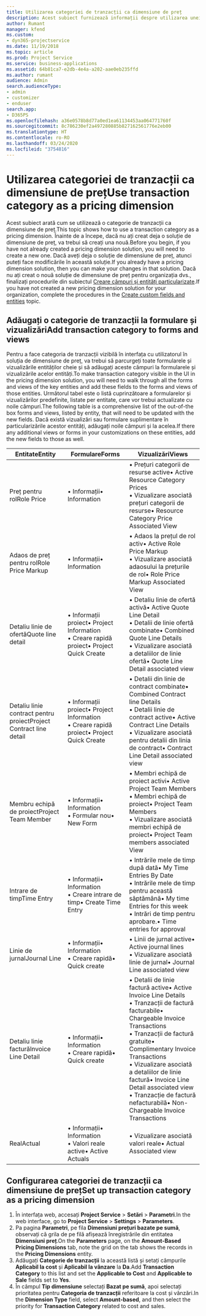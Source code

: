 ```yaml
---
title: Utilizarea categoriei de tranzacții ca dimensiune de preț
description: Acest subiect furnizează informații despre utilizarea unei categorii de tranzacții ca dimensiune de preț.
author: Rumant
manager: kfend
ms.custom:
- dyn365-projectservice
ms.date: 11/19/2018
ms.topic: article
ms.prod: Project Service
ms.service: business-applications
ms.assetid: 64b81ca7-e2db-4e4a-a202-aae0eb235ffd
ms.author: rumant
audience: Admin
search.audienceType:
- admin
- customizer
- enduser
search.app:
- D365PS
ms.openlocfilehash: a36e0578b8d77a0ed1ea61134453aa064771760f
ms.sourcegitcommit: 8c786230ef2a497280885b827162561776e2eb00
ms.translationtype: HT
ms.contentlocale: ro-RO
ms.lasthandoff: 03/24/2020
ms.locfileid: "3754816"
---
```

# <a name="use-transaction-category-as-a-pricing-dimension"></a><span data-ttu-id="40f73-103">Utilizarea categoriei de tranzacții ca dimensiune de preț</span><span class="sxs-lookup"><span data-stu-id="40f73-103">Use transaction category as a pricing dimension</span></span>
<span data-ttu-id="40f73-104">Acest subiect arată cum se utilizează o categorie de tranzacții ca dimensiune de preț.</span><span class="sxs-lookup"><span data-stu-id="40f73-104">This topic shows how to use a transaction category as a pricing dimension.</span></span> <span data-ttu-id="40f73-105">Înainte de a începe, dacă nu ați creat deja o soluție de dimensiune de preț, va trebui să creați una nouă.</span><span class="sxs-lookup"><span data-stu-id="40f73-105">Before you begin, if you have not already created a pricing dimension solution, you will need to create a new one.</span></span> <span data-ttu-id="40f73-106">Dacă aveți deja o soluție de dimensiune de preț, atunci puteți face modificările în această soluție.</span><span class="sxs-lookup"><span data-stu-id="40f73-106">If you already have a pricing dimension solution, then you can make your changes in that solution.</span></span> <span data-ttu-id="40f73-107">Dacă nu ați creat o nouă soluție de dimensiune de preț pentru organizația dvs., finalizați procedurile din subiectul [Creare câmpuri și entități particularizate](create-custom-fields-entities.md).</span><span class="sxs-lookup"><span data-stu-id="40f73-107">If you have not created a new pricing dimension solution for your organization, complete the procedures in the [Create custom fields and entities](create-custom-fields-entities.md) topic.</span></span>

## <a name="add-transaction-category-to-forms-and-views"></a><span data-ttu-id="40f73-108">Adăugați o categorie de tranzacții la formulare și vizualizări</span><span class="sxs-lookup"><span data-stu-id="40f73-108">Add transaction category to forms and views</span></span>
<span data-ttu-id="40f73-109">Pentru a face categoria de tranzacții vizibilă în interfața cu utilizatorul în soluția de dimensiune de preț, va trebui să parcurgeți toate formularele și vizualizările entităților cheie și să adăugați aceste câmpuri la formularele și vizualizările acelor entități.</span><span class="sxs-lookup"><span data-stu-id="40f73-109">To make transaction category visible in the UI in the pricing dimension solution, you will need to walk through all the forms and views of the key entities and add these fields to the forms and views of those entities.</span></span>
<span data-ttu-id="40f73-110">Următorul tabel este o listă cuprinzătoare a formularelor și vizualizărilor predefinite, listate per entitate, care vor trebui actualizate cu noile câmpuri.</span><span class="sxs-lookup"><span data-stu-id="40f73-110">The following table is a comprehensive list of the out-of-the box forms and views, listed by entity, that will need to be updated with the new fields.</span></span> <span data-ttu-id="40f73-111">Dacă există vizualizări sau formulare suplimentare în particularizările acestor entități, adăugați noile câmpuri și la acelea.</span><span class="sxs-lookup"><span data-stu-id="40f73-111">If there any additional views or forms in your customizations on these entities, add the new fields to those as well.</span></span>

|  <span data-ttu-id="40f73-112">Entitate</span><span class="sxs-lookup"><span data-stu-id="40f73-112">Entity</span></span>        | <span data-ttu-id="40f73-113">Formulare</span><span class="sxs-lookup"><span data-stu-id="40f73-113">Forms</span></span>     |<span data-ttu-id="40f73-114">Vizualizări</span><span class="sxs-lookup"><span data-stu-id="40f73-114">Views</span></span>        |
| ------------------------------|---------------------------------|----------------------------------|
|  <span data-ttu-id="40f73-115">Preț pentru rol</span><span class="sxs-lookup"><span data-stu-id="40f73-115">Role Price</span></span>|<span data-ttu-id="40f73-116">• Informații</span><span class="sxs-lookup"><span data-stu-id="40f73-116">• Information</span></span> |<span data-ttu-id="40f73-117">• Prețuri categorii de resurse active</span><span class="sxs-lookup"><span data-stu-id="40f73-117">• Active Resource Category Prices</span></span><br> <span data-ttu-id="40f73-118">• Vizualizare asociată prețuri categorii de resurse</span><span class="sxs-lookup"><span data-stu-id="40f73-118">• Resource Category Price Associated View</span></span>|
|  <span data-ttu-id="40f73-119">Adaos de preț pentru rol</span><span class="sxs-lookup"><span data-stu-id="40f73-119">Role Price Markup</span></span>|<span data-ttu-id="40f73-120">• Informații</span><span class="sxs-lookup"><span data-stu-id="40f73-120">• Information</span></span>|<span data-ttu-id="40f73-121">• Adaos la prețul de rol activ</span><span class="sxs-lookup"><span data-stu-id="40f73-121">• Active Role Price Markup</span></span><br><span data-ttu-id="40f73-122">• Vizualizare asociată adaosului la prețurile de rol</span><span class="sxs-lookup"><span data-stu-id="40f73-122">• Role Price Markup Associated View</span></span>|
|  <span data-ttu-id="40f73-123">Detaliu linie de ofertă</span><span class="sxs-lookup"><span data-stu-id="40f73-123">Quote line detail</span></span>|<span data-ttu-id="40f73-124">• Informații proiect</span><span class="sxs-lookup"><span data-stu-id="40f73-124">• Project Information</span></span><br><span data-ttu-id="40f73-125">• Creare rapidă proiect</span><span class="sxs-lookup"><span data-stu-id="40f73-125">• Project Quick Create</span></span>|<span data-ttu-id="40f73-126">• Detaliu linie de ofertă activă</span><span class="sxs-lookup"><span data-stu-id="40f73-126">• Active Quote Line Detail</span></span><br><span data-ttu-id="40f73-127">• Detalii de linie ofertă combinate</span><span class="sxs-lookup"><span data-stu-id="40f73-127">• Combined Quote Line Details</span></span><br><span data-ttu-id="40f73-128">• Vizualizare asociată a detaliilor de linie ofertă</span><span class="sxs-lookup"><span data-stu-id="40f73-128">• Quote Line Detail associated view</span></span>|
|  <span data-ttu-id="40f73-129">Detaliu linie contract pentru proiect</span><span class="sxs-lookup"><span data-stu-id="40f73-129">Project Contract line detail</span></span>|<span data-ttu-id="40f73-130">• Informații proiect</span><span class="sxs-lookup"><span data-stu-id="40f73-130">• Project Information</span></span><br><span data-ttu-id="40f73-131">• Creare rapidă proiect</span><span class="sxs-lookup"><span data-stu-id="40f73-131">• Project Quick Create</span></span>|<span data-ttu-id="40f73-132">• Detalii din linie de contract combinate</span><span class="sxs-lookup"><span data-stu-id="40f73-132">• Combined Contract line Details</span></span><br><span data-ttu-id="40f73-133">• Detalii linie de contract active</span><span class="sxs-lookup"><span data-stu-id="40f73-133">• Active Contract Line Details</span></span><br><span data-ttu-id="40f73-134">• Vizualizare asociată pentru detalii din linia de contract</span><span class="sxs-lookup"><span data-stu-id="40f73-134">• Contract Line Detail associated view</span></span>|
|  <span data-ttu-id="40f73-135">Membru echipă de proiect</span><span class="sxs-lookup"><span data-stu-id="40f73-135">Project Team Member</span></span>|<span data-ttu-id="40f73-136">• Informații</span><span class="sxs-lookup"><span data-stu-id="40f73-136">• Information</span></span><br><span data-ttu-id="40f73-137">• Formular nou</span><span class="sxs-lookup"><span data-stu-id="40f73-137">• New Form</span></span>|<span data-ttu-id="40f73-138">• Membri echipă de proiect activi</span><span class="sxs-lookup"><span data-stu-id="40f73-138">• Active Project Team Members</span></span><br><span data-ttu-id="40f73-139">• Membri echipă de proiect</span><span class="sxs-lookup"><span data-stu-id="40f73-139">• Project Team Members</span></span><br><span data-ttu-id="40f73-140">• Vizualizare asociată membri echipă de proiect</span><span class="sxs-lookup"><span data-stu-id="40f73-140">• Project Team members associated View</span></span>|
|  <span data-ttu-id="40f73-141">Intrare de timp</span><span class="sxs-lookup"><span data-stu-id="40f73-141">Time Entry</span></span>|<span data-ttu-id="40f73-142">• Informații</span><span class="sxs-lookup"><span data-stu-id="40f73-142">• Information</span></span><br><span data-ttu-id="40f73-143">• Creare intrare de timp</span><span class="sxs-lookup"><span data-stu-id="40f73-143">• Create Time Entry</span></span>|<span data-ttu-id="40f73-144">• Intrările mele de timp după dată</span><span class="sxs-lookup"><span data-stu-id="40f73-144">• My Time Entries By Date</span></span><br><span data-ttu-id="40f73-145">• Intrările mele de timp pentru această săptămână</span><span class="sxs-lookup"><span data-stu-id="40f73-145">• My time Entries for this week</span></span><br><span data-ttu-id="40f73-146">• Intrări de timp pentru aprobare.</span><span class="sxs-lookup"><span data-stu-id="40f73-146">• Time entries for approval</span></span>|
|  <span data-ttu-id="40f73-147">Linie de jurnal</span><span class="sxs-lookup"><span data-stu-id="40f73-147">Journal Line</span></span>|<span data-ttu-id="40f73-148">• Informații</span><span class="sxs-lookup"><span data-stu-id="40f73-148">• Information</span></span><br><span data-ttu-id="40f73-149">• Creare rapidă</span><span class="sxs-lookup"><span data-stu-id="40f73-149">• Quick create</span></span>|<span data-ttu-id="40f73-150">• Linii de jurnal active</span><span class="sxs-lookup"><span data-stu-id="40f73-150">• Active journal lines</span></span><br><span data-ttu-id="40f73-151">• Vizualizare asociată linie de jurnal</span><span class="sxs-lookup"><span data-stu-id="40f73-151">• Journal Line associated view</span></span>|
|  <span data-ttu-id="40f73-152">Detaliu linie factură</span><span class="sxs-lookup"><span data-stu-id="40f73-152">Invoice Line Detail</span></span>|<span data-ttu-id="40f73-153">• Informații</span><span class="sxs-lookup"><span data-stu-id="40f73-153">• Information</span></span><br><span data-ttu-id="40f73-154">• Creare rapidă</span><span class="sxs-lookup"><span data-stu-id="40f73-154">• Quick create</span></span>|<span data-ttu-id="40f73-155">• Detalii de linie factură active</span><span class="sxs-lookup"><span data-stu-id="40f73-155">• Active Invoice Line Details</span></span><br><span data-ttu-id="40f73-156">• Tranzacții de factură facturabile</span><span class="sxs-lookup"><span data-stu-id="40f73-156">• Chargeable Invoice Transactions</span></span><br><span data-ttu-id="40f73-157">• Tranzacții de factură gratuite</span><span class="sxs-lookup"><span data-stu-id="40f73-157">• Complimentary Invoice Transactions</span></span><br><span data-ttu-id="40f73-158">• Vizualizare asociată a detaliilor de linie factură</span><span class="sxs-lookup"><span data-stu-id="40f73-158">• Invoice Line Detail associated view</span></span><br><span data-ttu-id="40f73-159">• Tranzacție de factură nefacturabilă</span><span class="sxs-lookup"><span data-stu-id="40f73-159">• Non-Chargeable Invoice Transactions</span></span>|
|  <span data-ttu-id="40f73-160">Real</span><span class="sxs-lookup"><span data-stu-id="40f73-160">Actual</span></span>|<span data-ttu-id="40f73-161">• Informații</span><span class="sxs-lookup"><span data-stu-id="40f73-161">• Information</span></span><br><span data-ttu-id="40f73-162">• Valori reale active</span><span class="sxs-lookup"><span data-stu-id="40f73-162">• Active Actuals</span></span>|<span data-ttu-id="40f73-163">• Vizualizare asociată valori reale</span><span class="sxs-lookup"><span data-stu-id="40f73-163">• Actual Associated view</span></span>|

## <a name="set-up-transaction-category-as-a-pricing-dimension"></a><span data-ttu-id="40f73-164">Configurarea categoriei de tranzacții ca dimensiune de preț</span><span class="sxs-lookup"><span data-stu-id="40f73-164">Set up transaction category as a pricing dimension</span></span>

1. <span data-ttu-id="40f73-165">În interfața web, accesați **Project Service** > **Setări** > **Parametri**.</span><span class="sxs-lookup"><span data-stu-id="40f73-165">In the web interface, go to **Project Service** > **Settings** > **Parameters**.</span></span> 
2. <span data-ttu-id="40f73-166">Pa pagina **Parametri**, pe fila **Dimensiuni prețuri bazate pe sumă**, observați că grila de pe filă afișează înregistrările din entitatea **Dimensiuni preț**.</span><span class="sxs-lookup"><span data-stu-id="40f73-166">On the **Parameters** page, on the **Amount-Based Pricing Dimensions** tab, note the grid on the tab shows the records in the **Pricing Dimensions** entity.</span></span>
3. <span data-ttu-id="40f73-167">Adăugați **Categorie de tranzacții** la această listă și setați câmpurile **Aplicabil la cost** și **Aplicabil la vânzare** la **Da**.</span><span class="sxs-lookup"><span data-stu-id="40f73-167">Add **Transaction Category** to this list and set the **Applicable to Cost** and **Applicable to Sale** fields set to **Yes**.</span></span>
4. <span data-ttu-id="40f73-168">În câmpul **Tip dimensiune** selectați **Bazat pe sumă**, apoi selectați prioritatea pentru **Categoria de tranzacții** referitoare la cost și vânzări.</span><span class="sxs-lookup"><span data-stu-id="40f73-168">In the **Dimension Type** field, select **Amount-based**, and then select the priority for **Transaction Category** related to cost and sales.</span></span>
